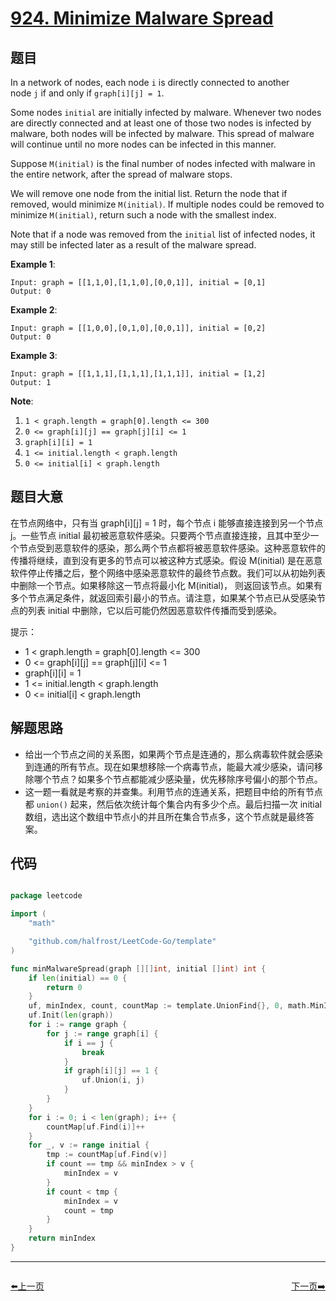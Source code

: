 # [924. Minimize Malware Spread](https://leetcode.com/problems/minimize-malware-spread/)


## 题目

In a network of nodes, each node `i` is directly connected to another node `j` if and only if `graph[i][j] = 1`.

Some nodes `initial` are initially infected by malware. Whenever two nodes are directly connected and at least one of those two nodes is infected by malware, both nodes will be infected by malware. This spread of malware will continue until no more nodes can be infected in this manner.

Suppose `M(initial)` is the final number of nodes infected with malware in the entire network, after the spread of malware stops.

We will remove one node from the initial list. Return the node that if removed, would minimize `M(initial)`. If multiple nodes could be removed to minimize `M(initial)`, return such a node with the smallest index.

Note that if a node was removed from the `initial` list of infected nodes, it may still be infected later as a result of the malware spread.

**Example 1**:

    Input: graph = [[1,1,0],[1,1,0],[0,0,1]], initial = [0,1]
    Output: 0

**Example 2**:

    Input: graph = [[1,0,0],[0,1,0],[0,0,1]], initial = [0,2]
    Output: 0

**Example 3**:

    Input: graph = [[1,1,1],[1,1,1],[1,1,1]], initial = [1,2]
    Output: 1

**Note**:

1. `1 < graph.length = graph[0].length <= 300`
2. `0 <= graph[i][j] == graph[j][i] <= 1`
3. `graph[i][i] = 1`
4. `1 <= initial.length < graph.length`
5. `0 <= initial[i] < graph.length`


## 题目大意

在节点网络中，只有当 graph[i][j] = 1 时，每个节点 i 能够直接连接到另一个节点 j。一些节点 initial 最初被恶意软件感染。只要两个节点直接连接，且其中至少一个节点受到恶意软件的感染，那么两个节点都将被恶意软件感染。这种恶意软件的传播将继续，直到没有更多的节点可以被这种方式感染。假设 M(initial) 是在恶意软件停止传播之后，整个网络中感染恶意软件的最终节点数。我们可以从初始列表中删除一个节点。如果移除这一节点将最小化 M(initial)， 则返回该节点。如果有多个节点满足条件，就返回索引最小的节点。请注意，如果某个节点已从受感染节点的列表 initial 中删除，它以后可能仍然因恶意软件传播而受到感染。


提示：

- 1 < graph.length = graph[0].length <= 300
- 0 <= graph[i][j] == graph[j][i] <= 1
- graph[i][i] = 1
- 1 <= initial.length < graph.length
- 0 <= initial[i] < graph.length


## 解题思路


- 给出一个节点之间的关系图，如果两个节点是连通的，那么病毒软件就会感染到连通的所有节点。现在如果想移除一个病毒节点，能最大减少感染，请问移除哪个节点？如果多个节点都能减少感染量，优先移除序号偏小的那个节点。
- 这一题一看就是考察的并查集。利用节点的连通关系，把题目中给的所有节点都 `union()` 起来，然后依次统计每个集合内有多少个点。最后扫描一次 initial 数组，选出这个数组中节点小的并且所在集合节点多，这个节点就是最终答案。


## 代码

```go

package leetcode

import (
	"math"

	"github.com/halfrost/LeetCode-Go/template"
)

func minMalwareSpread(graph [][]int, initial []int) int {
	if len(initial) == 0 {
		return 0
	}
	uf, minIndex, count, countMap := template.UnionFind{}, 0, math.MinInt64, map[int]int{}
	uf.Init(len(graph))
	for i := range graph {
		for j := range graph[i] {
			if i == j {
				break
			}
			if graph[i][j] == 1 {
				uf.Union(i, j)
			}
		}
	}
	for i := 0; i < len(graph); i++ {
		countMap[uf.Find(i)]++
	}
	for _, v := range initial {
		tmp := countMap[uf.Find(v)]
		if count == tmp && minIndex > v {
			minIndex = v
		}
		if count < tmp {
			minIndex = v
			count = tmp
		}
	}
	return minIndex
}

```


----------------------------------------------
<div style="display: flex;justify-content: space-between;align-items: center;">
<p><a href="https://books.halfrost.com/leetcode/ChapterFour/0900~0999/0923.3Sum-With-Multiplicity/">⬅️上一页</a></p>
<p><a href="https://books.halfrost.com/leetcode/ChapterFour/0900~0999/0925.Long-Pressed-Name/">下一页➡️</a></p>
</div>
